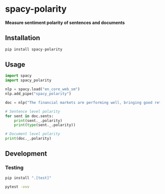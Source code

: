 # spacy-polarity

**Measure sentiment polarity of sentences and documents**

## Installation

```python
pip install spacy-polarity
```

## Usage

```python
import spacy
import spacy_polarity

nlp = spacy.load("en_core_web_sm")
nlp.add_pipe("spacy_polarity")

doc = nlp("The financial markets are performing well, bringing good returns to investors. The stock markets in USA grew by 5% this year.")

# Sentence level polarity  
for sent in doc.sents:
    print(sent._.polarity)
    print(type(sent._.polarity))

# Document level polarity
print(doc._.polarity)
```

## Development

### Testing

```bash
pip install ".[test]"
```

```bash
pytest -vvv
```

